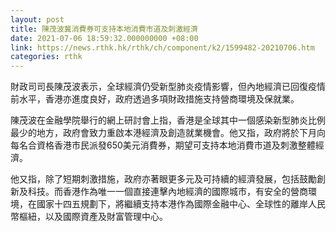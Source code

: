 ```yaml
---
layout: post
title: 陳茂波冀消費券可支持本地消費市道及刺激經濟
date: 2021-07-06 18:59:32.000000000 +08:00
link: https://news.rthk.hk/rthk/ch/component/k2/1599482-20210706.htm
categories: rthk
---
```


財政司司長陳茂波表示，全球經濟仍受新型肺炎疫情影響，但內地經濟已回復疫情前水平，香港亦進度良好，政府透過多項財政措施支持營商環境及保就業。

陳茂波在金融學院舉行的網上研討會上指，香港是全球其中一個感染新型肺炎比例最少的地方，政府會致力重啟本港經濟及創造就業機會。他又指，政府將於下月向每名合資格香港市民派發650美元消費券，期望可支持本地消費市道及刺激整體經濟。

他又指，除了短期刺激措施，政府亦著眼更多元及可持續的經濟發展，包括鼓勵創新及科技。而香港作為唯一一個直接連擊內地經濟的國際城市，有安全的營商環境，在國家十四五規劃下，將繼續支持本港作為國際金融中心、全球性的離岸人民幣樞紐，以及國際資產及財富管理中心。

